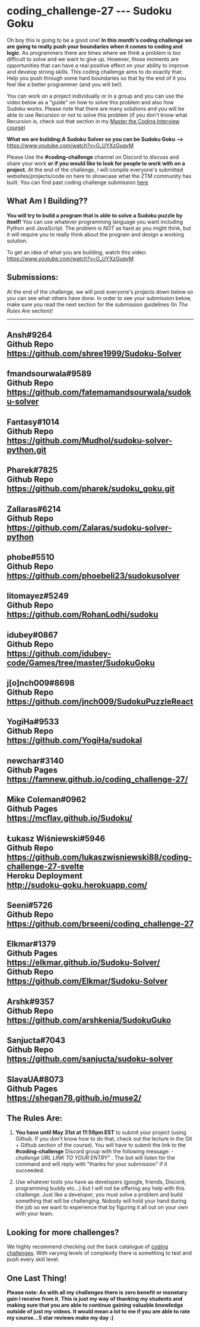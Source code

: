 # coding_challenge-27 --- Sudoku Goku 

Oh boy this is going to be a good one! **In this month's coding challenge we are going to really push your boundaries when it comes to coding and logic**. As programmers there are times where we think a problem is too difficult to solve and we want to give up. However, those moments are opportunities that can have a real positive effect on your ability to improve and develop strong skills. This coding challenge aims to do exactly that: Help you push through some hard boundaries so that by the end of it you feel like a better programmer (and you will be!). 

You can work on a project individually or in a group and you can use the video below as a "guide" on how to solve this problem and also how Sudoku works. Please note that there are many solutions and you will be able to use Recursion or not to solve this problem (if you don't know what Recursion is, check out that section in my [Master the Coding Interview course](https://zerotomastery.io/promotions))

**What we are building:A Sudoku Solver so you can be Sudoku Goku -->** https://www.youtube.com/watch?v=G_UYXzGuqvM


Please Use the **#coding-challenge** channel on Discord to discuss and share your work **or if you would like to look for people to work with on a project.** At the end of the challenge, I will compile everyone's submitted websites/projects/code on here to showcase what the ZTM community has built. You can find past coding challenge submission [here](https://zerotomastery.io/community/coding-challenges/)

## What Am I  Building??
**You will try to build a program that is able to solve a Sudoku puzzle by itself!** You can use whatever programming language you want including Python and JavaScript. The problem is *NOT* as hard as you might think, but it will require you to really think about the program and design a working solution. 

To get an idea of what you are building, watch this video: https://www.youtube.com/watch?v=G_UYXzGuqvM

## Submissions:
At the end of the challenge, we will post everyone's projects down below so you can see what others have done. In order to see your submission below, make sure you read the next section for the submission guidelines (In *The Rules Are* section)!

---------  
Ansh#9264  
Github Repo  
https://github.com/shree1999/Sudoku-Solver  
---------  
  
fmandsourwala#9589  
Github Repo  
https://github.com/fatemamandsourwala/sudoku-solver    
---------  
  
Fantasy#1014  
Github Repo  
https://github.com/Mudhol/sudoku-solver-python.git  
---------  
  
Pharek#7825  
Github Repo  
https://github.com/pharek/sudoku_goku.git  
---------  
  
Zallaras#6214  
Github Repo  
https://github.com/Zalaras/sudoku-solver-python  
---------  
  
phobe#5510  
Github Repo  
https://github.com/phoebeli23/sudokusolver  
---------  
  
litomayez#5249  
Github Repo  
https://github.com/RohanLodhi/sudoku    
---------  
  
idubey#0867  
Github Repo  
https://github.com/idubey-code/Games/tree/master/SudokuGoku   
---------  
  
j[o]nch009#8698  
Github Repo  
https://github.com/jnch009/SudokuPuzzleReact    
---------  
  
YogiHa#9533  
Github Repo  
https://github.com/YogiHa/sudokal  
---------  
  
newchar#3140  
Github Pages  
https://famnew.github.io/coding_challenge-27/   
---------  
  
Mike Coleman#0962  
Github Pages  
https://mcflav.github.io/Sudoku/  
---------  
  
Łukasz Wiśniewski#5946  
Github Repo  
https://github.com/lukaszwisniewski88/coding-challenge-27-svelte  
Heroku Deployment  
http://sudoku-goku.herokuapp.com/  
---------  
  
Seeni#5726  
Github Repo  
https://github.com/brseeni/coding_challenge-27  
---------  
  
Elkmar#1379  
Github Pages  
https://elkmar.github.io/Sudoku-Solver/  
Github Repo  
https://github.com/Elkmar/Sudoku-Solver   
---------  
  
Arshk#9357  
Github Repo  
https://github.com/arshkenia/SudokuGuko  
---------  
  
Sanjucta#7043  
Github Repo  
https://github.com/sanjucta/sudoku-solver    
---------

SlavaUA#8073  
Github Pages  
https://shegan78.github.io/muse2/  
------

## The Rules Are:

1. **You have until May 31st at 11:59pm EST** to submit your project (using Github. If you don't know how to do that, check out the lecture in the Git + Github section of the course). You will have to submit the link to the **#coding-challenge** Discord group with the following message:  *-challenge URL LINK TO YOUR ENTRY"* . The bot will listen for the command and will reply with "thanks for your submission" if it succeeded.

2. Use whatever tools you have as developers (google, friends, Discord, programming buddy etc...) but I will not be offering any help with this challenge. Just like a developer, you must solve a problem and build something that will be challenging. Nobody will hold your hand during the job so we want to experience that by figuring it all out on your own with your team. 

## Looking for more challenges?
We highly recommend checking out the back catalogue of [coding challenges](https://zerotomastery.io/community/coding-challenges/?utm_source=github&utm_medium=coding_challenge-25). With varying levels of complexity there is something to test and push every skill level. 

## One Last Thing!

**Please note: As with all my challenges there is zero benefit or monetary gain I receive from it. This is just my way of thanking my students and making sure that you are able to continue gaining valuable knowledge outside of just my videos. It would mean a lot to me if you are able to rate my course...5 star reviews make my day :)**


